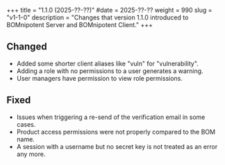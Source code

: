 +++
title = "1.1.0 (2025-??-??)"
#date = 2025-??-??
weight = 990
slug = "v1-1-0"
description = "Changes that version 1.1.0 introduced to BOMnipotent Server and BOMnipotent Client."
+++

## Changed
- Added some shorter client aliases like "vuln" for "vulnerability".
- Adding a role with no permissions to a user generates a warning.
- User managers have permission to view role permissions.

## Fixed
- Issues when triggering a re-send of the verification email in some cases.
- Product access permissions were not properly compared to the BOM name.
- A session with a username but no secret key is not treated as an error any more.
